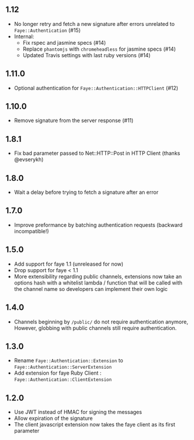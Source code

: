 ## 1.12
  - No longer retry and fetch a new signature after errors unrelated to `Faye::Authentication` (#15)
  - Internal:
    - Fix rspec and jasmine specs (#14)
    - Replace `phantomjs` with `chromeheadless` for jasmine specs (#14)
    - Updated Travis settings with last ruby versions (#14)

## 1.11.0
  - Optional authentication for `Faye::Authentication::HTTPClient` (#12)

## 1.10.0
  - Remove signature from the server response (#11)

## 1.8.1
  - Fix bad parameter passed to Net::HTTP::Post in HTTP Client (thanks @evserykh)

## 1.8.0
 - Wait a delay before trying to fetch a signature after an error

## 1.7.0
 - Improve preformance by batching authentication requests (backward incompatible!)

## 1.5.0
 - Add support for faye 1.1 (unreleased for now)
 - Drop support for faye < 1.1
 - More extensibility regarding public channels, extensions now take an options
   hash with a whitelist lambda / function that will be called with the channel
   name so developers can implement their own logic

## 1.4.0
  - Channels beginning by ``/public/`` do not require authentication anymore,
  However, globbing with public channels still require authentication.

## 1.3.0
  - Rename ``Faye::Authentication::Extension`` to ``Faye::Authentication::ServerExtension``
  - Add extension for faye Ruby Client : ``Faye::Authentication::ClientExtension``

## 1.2.0

  - Use JWT instead of HMAC for signing the messages
  - Allow expiration of the signature
  - The client javascript extension now takes the faye client as its first parameter
